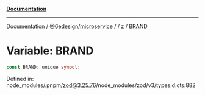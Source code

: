[**Documentation**](../../../../../README.md)

***

[Documentation](../../../../../README.md) / [@6edesign/microservice](../../../README.md) / [](../../../README.md) / [z](../README.md) / BRAND

# Variable: BRAND

```ts
const BRAND: unique symbol;
```

Defined in: node\_modules/.pnpm/zod@3.25.76/node\_modules/zod/v3/types.d.cts:882
